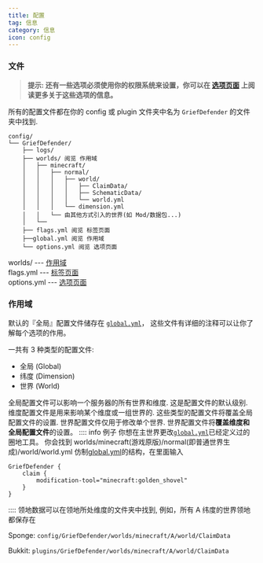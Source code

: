 ```yaml
---
title: 配置
tag: 信息
category: 信息
icon: config
---
```


### 文件

> **提示: 还有一些选项必须使用你的权限系统来设置，你可以在 [选项页面](./feature) 上阅读更多关于这些选项的信息。**

所有的配置文件都在你的 config 或 plugin 文件夹中名为 `GriefDefender` 的文件夹中找到.

```
config/
└── GriefDefender/
    ├── logs/
    ├── worlds/ 阅览 作用域
    │   ├── minecraft/
    │   │   ├── normal/
    │   │   │   ├── world/
    │   │   │   │   ├── ClaimData/
    │   │   │   │   ├── SchematicData/
    │   │   │   │   └── world.yml
    │   │   │   └── dimension.yml
    │   │   └── 由其他方式引入的世界(如 Mod/数据包...)
    │   └── 
    ├── flags.yml 阅览 标签页面
    ├──global.yml 阅览 作用域
    └── options.yml 阅览 选项页面
```
worlds/ --- [作用域](#作用域)
<br>flags.yml --- [标签页面](./advanced/flags.html/#配置选章-flags-conf)
<br>options.yml --- [选项页面](./advanced/options)

### 作用域
默认的『全局』配置文件储存在 [`global.yml`](/wiki/advanced/Global-Config.html)，
这些文件有详细的注释可以让你了解每个选项的作用。

一共有 3 种类型的配置文件:
* 全局 (Global)
* 纬度 (Dimension)
* 世界 (World)

全局配置文件可以影响一个服务器的所有世界和维度. 这是配置文件的默认级别.
维度配置文件是用来影响某个维度或一组世界的. 这些类型的配置文件将覆盖全局配置文件的设置. 世界配置文件仅用于修改单个世界.
世界配置文件将**覆盖维度和全局配置文件**的设置。
:::: info 例子
你想在主世界更改[`global.yml`](/wiki/advanced/Global-Config.html)已经定义过的圈地工具。
你会找到 worlds/minecraft(游戏原版)/normal(即普通世界生成)/world/world.yml
仿制[global.yml](/wiki/advanced/Global-Config.html)的结构，在里面输入
```
GriefDefender {
    claim {
        modification-tool="minecraft:golden_shovel"
    }
}
```
::::
领地数据可以在领地所处维度的文件夹中找到, 例如，所有 A 纬度的世界领地都保存在

Sponge: `config/GriefDefender/worlds/minecraft/A/world/ClaimData`

Bukkit: `plugins/GriefDefender/worlds/minecraft/A/world/ClaimData`